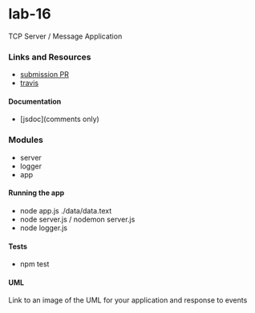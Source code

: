 # lab-16
TCP Server / Message Application

### Links and Resources
* [submission PR](https://github.com/meron-401n14/lab-16/pull/1)
* [travis](https://www.travis-ci.com/meron-401n14/lab-16)

#### Documentation
* [jsdoc](comments only)

### Modules
* server
* logger
* app
#### Running the app
* node app.js ./data/data.text
* node server.js / nodemon server.js
* node logger.js
  
#### Tests
* npm test

#### UML
Link to an image of the UML for your application and response to events










